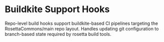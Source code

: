 # Buildkite Support Hooks

Repo-level build hooks support buildkite-based CI pipelines targeting the
RosettaCommons/main repo layout. Handles updating git configuration to
branch-based state required by rosetta build tools.
